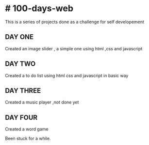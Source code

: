 <h1># 100-days-web</h1>
This is a series of projects done as a challenge for self developement</br>
<h2><b> DAY ONE </B></h2>
Created an image slider , a simple one using html ,css and javascript
<h2><b> DAY TWO </B></h2>
Created a to do list using html css and javascript in basic way
<h2><b> DAY THREE </B></h2>
Created a music player ,not done yet
<h2><b> DAY FOUR </B></h2>
Created a word game

Been stuck for a while.